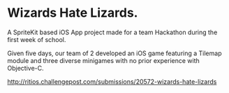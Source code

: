 Wizards Hate Lizards.
=========

A SpriteKit based iOS App project made for a team Hackathon during the first week of school.

Given five days, our team of 2 developed an iOS game featuring a Tilemap module and three diverse minigames with no prior experience with Objective-C.

http://ritios.challengepost.com/submissions/20572-wizards-hate-lizards
